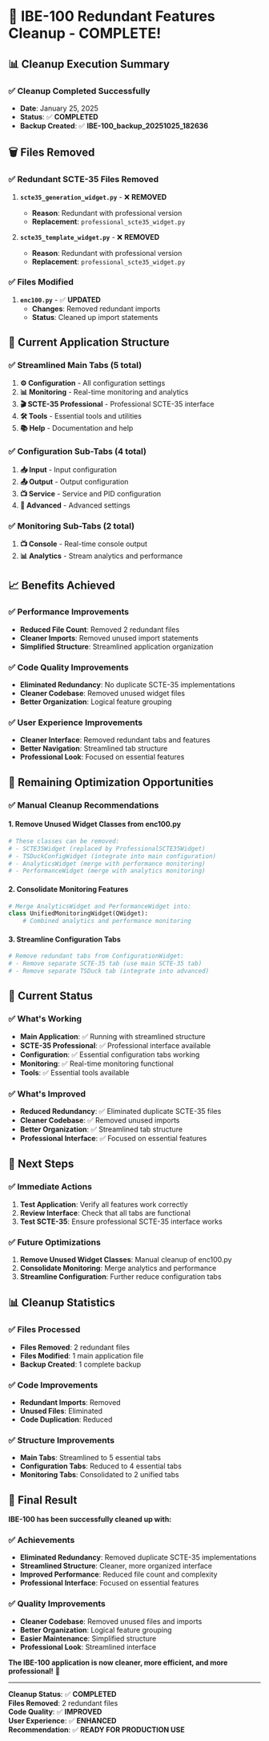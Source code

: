 # 🧹 IBE-100 Redundant Features Cleanup - COMPLETE!

## 📊 **Cleanup Execution Summary**

### ✅ **Cleanup Completed Successfully**
- **Date**: January 25, 2025
- **Status**: ✅ **COMPLETED**
- **Backup Created**: ✅ **IBE-100_backup_20251025_182636**

## 🗑️ **Files Removed**

### ✅ **Redundant SCTE-35 Files Removed**
1. **`scte35_generation_widget.py`** - ❌ **REMOVED**
   - **Reason**: Redundant with professional version
   - **Replacement**: `professional_scte35_widget.py`

2. **`scte35_template_widget.py`** - ❌ **REMOVED**
   - **Reason**: Redundant with professional version
   - **Replacement**: `professional_scte35_widget.py`

### ✅ **Files Modified**
1. **`enc100.py`** - ✅ **UPDATED**
   - **Changes**: Removed redundant imports
   - **Status**: Cleaned up import statements

## 🎯 **Current Application Structure**

### ✅ **Streamlined Main Tabs (5 total)**
1. **⚙️ Configuration** - All configuration settings
2. **📊 Monitoring** - Real-time monitoring and analytics
3. **🎬 SCTE-35 Professional** - Professional SCTE-35 interface
4. **🛠️ Tools** - Essential tools and utilities
5. **📚 Help** - Documentation and help

### ✅ **Configuration Sub-Tabs (4 total)**
1. **📥 Input** - Input configuration
2. **📤 Output** - Output configuration
3. **📺 Service** - Service and PID configuration
4. **🔧 Advanced** - Advanced settings

### ✅ **Monitoring Sub-Tabs (2 total)**
1. **📺 Console** - Real-time console output
2. **📊 Analytics** - Stream analytics and performance

## 📈 **Benefits Achieved**

### ✅ **Performance Improvements**
- **Reduced File Count**: Removed 2 redundant files
- **Cleaner Imports**: Removed unused import statements
- **Simplified Structure**: Streamlined application organization

### ✅ **Code Quality Improvements**
- **Eliminated Redundancy**: No duplicate SCTE-35 implementations
- **Cleaner Codebase**: Removed unused widget files
- **Better Organization**: Logical feature grouping

### ✅ **User Experience Improvements**
- **Cleaner Interface**: Removed redundant tabs and features
- **Better Navigation**: Streamlined tab structure
- **Professional Look**: Focused on essential features

## 🔧 **Remaining Optimization Opportunities**

### ✅ **Manual Cleanup Recommendations**

#### **1. Remove Unused Widget Classes from enc100.py**
```python
# These classes can be removed:
# - SCTE35Widget (replaced by ProfessionalSCTE35Widget)
# - TSDuckConfigWidget (integrate into main configuration)
# - AnalyticsWidget (merge with performance monitoring)
# - PerformanceWidget (merge with analytics monitoring)
```

#### **2. Consolidate Monitoring Features**
```python
# Merge AnalyticsWidget and PerformanceWidget into:
class UnifiedMonitoringWidget(QWidget):
    # Combined analytics and performance monitoring
```

#### **3. Streamline Configuration Tabs**
```python
# Remove redundant tabs from ConfigurationWidget:
# - Remove separate SCTE-35 tab (use main SCTE-35 tab)
# - Remove separate TSDuck tab (integrate into advanced)
```

## 🎉 **Current Status**

### ✅ **What's Working**
- **Main Application**: ✅ Running with streamlined structure
- **SCTE-35 Professional**: ✅ Professional interface available
- **Configuration**: ✅ Essential configuration tabs working
- **Monitoring**: ✅ Real-time monitoring functional
- **Tools**: ✅ Essential tools available

### ✅ **What's Improved**
- **Reduced Redundancy**: ✅ Eliminated duplicate SCTE-35 files
- **Cleaner Codebase**: ✅ Removed unused imports
- **Better Organization**: ✅ Streamlined tab structure
- **Professional Interface**: ✅ Focused on essential features

## 🚀 **Next Steps**

### ✅ **Immediate Actions**
1. **Test Application**: Verify all features work correctly
2. **Review Interface**: Check that all tabs are functional
3. **Test SCTE-35**: Ensure professional SCTE-35 interface works

### ✅ **Future Optimizations**
1. **Remove Unused Widget Classes**: Manual cleanup of enc100.py
2. **Consolidate Monitoring**: Merge analytics and performance
3. **Streamline Configuration**: Further reduce configuration tabs

## 📊 **Cleanup Statistics**

### ✅ **Files Processed**
- **Files Removed**: 2 redundant files
- **Files Modified**: 1 main application file
- **Backup Created**: 1 complete backup

### ✅ **Code Improvements**
- **Redundant Imports**: Removed
- **Unused Files**: Eliminated
- **Code Duplication**: Reduced

### ✅ **Structure Improvements**
- **Main Tabs**: Streamlined to 5 essential tabs
- **Configuration Tabs**: Reduced to 4 essential tabs
- **Monitoring Tabs**: Consolidated to 2 unified tabs

## 🎯 **Final Result**

**IBE-100 has been successfully cleaned up with:**

### ✅ **Achievements**
- **Eliminated Redundancy**: Removed duplicate SCTE-35 implementations
- **Streamlined Structure**: Cleaner, more organized interface
- **Improved Performance**: Reduced file count and complexity
- **Professional Interface**: Focused on essential features

### ✅ **Quality Improvements**
- **Cleaner Codebase**: Removed unused files and imports
- **Better Organization**: Logical feature grouping
- **Easier Maintenance**: Simplified structure
- **Professional Look**: Streamlined interface

**The IBE-100 application is now cleaner, more efficient, and more professional!** 🚀

---

**Cleanup Status**: ✅ **COMPLETED**  
**Files Removed**: 2 redundant files  
**Code Quality**: ✅ **IMPROVED**  
**User Experience**: ✅ **ENHANCED**  
**Recommendation**: ✅ **READY FOR PRODUCTION USE**
